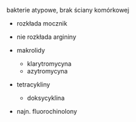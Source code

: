 bakterie atypowe, brak ściany komórkowej

- rozkłada mocznik
- nie rozkłada argininy

- makrolidy
	- klarytromycyna
	- azytromycyna
- tetracykliny
	- doksycyklina
- najn. fluorochinolony

